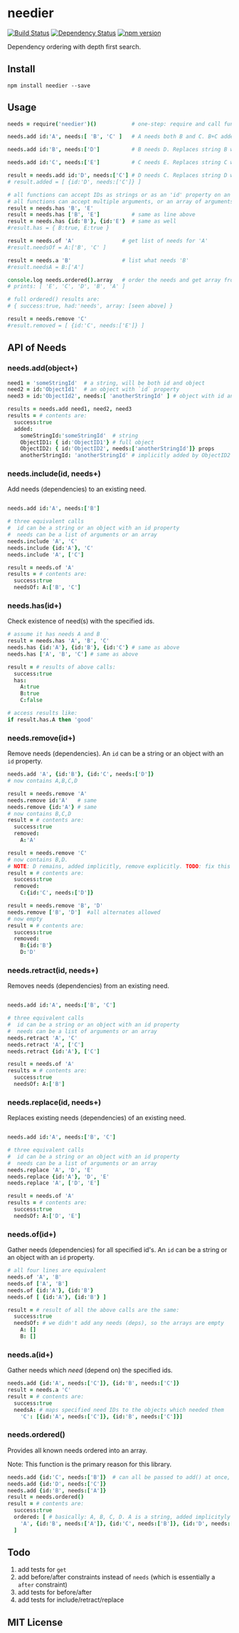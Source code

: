 # needier
[![Build Status](https://travis-ci.org/elidoran/needier.svg?branch=master)](https://travis-ci.org/elidoran/needier)
[![Dependency Status](https://gemnasium.com/elidoran/needier.png)](https://gemnasium.com/elidoran/needier)
[![npm version](https://badge.fury.io/js/needier.svg)](http://badge.fury.io/js/needier)

Dependency ordering with depth first search.

## Install

    npm install needier --save


## Usage

```coffeescript
needs = require('needier')()           # one-step: require and call function

needs.add id:'A', needs:[ 'B', 'C' ]   # A needs both B and C. B+C added as strings

needs.add id:'B', needs:['D']          # B needs D. Replaces string B with object

needs.add id:'C', needs:['E']          # C needs E. Replaces string C with object

result = needs.add id:'D', needs:['C'] # D needs C. Replaces string D with object
# result.added = [ {id:'D', needs:['C']} ]

# all functions can accept IDs as strings or as an 'id' property on an object
# all functions can accept multiple arguments, or an array of arguments
result = needs.has 'B', 'E'
result = needs.has ['B', 'E']          # same as line above
result = needs.has {id:'B'}, {id:'E'}  # same as well
#result.has = { B:true, E:true }

result = needs.of 'A'               # get list of needs for 'A'
#result.needsOf = A:['B', 'C' ]

result = needs.a 'B'                # list what needs 'B'
#result.needsA = B:['A']

console.log needs.ordered().array   # order the needs and get array from results
# prints: [ 'E', 'C', 'D', 'B', 'A' ]

# full ordered() results are:
# { success:true, had:'needs', array: [seen above] }

result = needs.remove 'C'
#result.removed = [ {id:'C', needs:['E']} ]
```

## API of Needs

### **needs.add(object+)**

```coffeescript
need1 = 'someStringId'  # a string, will be both id and object
need2 = id:'ObjectId1'  # an object with `id` property
need3 = id:'ObjectId2', needs:[ 'anotherStringId' ] # object with id and needs

results = needs.add need1, need2, need3
results = # contents are:
  success:true
  added:
    someStringId:'someStringId'  # string
    ObjectID1: { id:'ObjectID1'} # full object
    ObjectID2: { id:'ObjectID2', needs:['anotherStringId']} props
    anotherStringId: 'anotherStringId' # implicitly added by ObjectID2
```

### **needs.include(id, needs+)**

Add needs (dependencies) to an existing need.

```coffeescript

needs.add id:'A', needs:['B']

# three equivalent calls
#  id can be a string or an object with an id property
#  needs can be a list of arguments or an array
needs.include 'A', 'C'
needs.include {id:'A'}, 'C'
needs.include 'A', ['C']

result = needs.of 'A'
results = # contents are:
  success:true
  needsOf: A:['B', 'C']
```

### **needs.has(id+)**

Check existence of need(s) with the specified ids.

```coffeescript
# assume it has needs A and B
result = needs.has 'A', 'B', 'C'
needs.has {id:'A'}, {id:'B'}, {id:'C'} # same as above
needs.has ['A', 'B', 'C'] # same as above

result = # results of above calls:
  success:true
  has:
    A:true
    B:true
    C:false

# access results like:
if result.has.A then 'good'
```

### **needs.remove(id+)**

Remove needs (dependencies). An `id` can be a string or an object with an `id`
property.

```coffeescript
needs.add 'A', {id:'B'}, {id:'C', needs:['D']}
# now contains A,B,C,D

result = needs.remove 'A'  
needs.remove id:'A'   # same
needs.remove {id:'A'} # same
# now contains B,C,D
result = # contents are:
  success:true
  removed:
    A:'A'

result = needs.remove 'C'
# now contains B,D.
# NOTE: D remains, added implicitly, remove explicitly. TODO: fix this
result = # contents are:
  success:true
  removed:
    C:{id:'C', needs:['D']}

result = needs.remove 'B', 'D'
needs.remove ['B', 'D']  #all alternates allowed
# now empty
result = # contents are:
  success:true
  removed:
    B:{id:'B'}
    D:'D'
```

### **needs.retract(id, needs+)**

Removes needs (dependencies) from an existing need.

```coffeescript

needs.add id:'A', needs:['B', 'C']

# three equivalent calls
#  id can be a string or an object with an id property
#  needs can be a list of arguments or an array
needs.retract 'A', 'C'
needs.retract 'A', ['C']
needs.retract {id:'A'}, ['C']

result = needs.of 'A'
results = # contents are:
  success:true
  needsOf: A:['B']
```

### **needs.replace(id, needs+)**

Replaces existing needs (dependencies) of an existing need.

```coffeescript

needs.add id:'A', needs:['B', 'C']

# three equivalent calls
#  id can be a string or an object with an id property
#  needs can be a list of arguments or an array
needs.replace 'A', 'D', 'E'
needs.replace {id:'A'}, 'D', 'E'
needs.replace 'A', ['D', 'E']

result = needs.of 'A'
results = # contents are:
  success:true
  needsOf: A:['D', 'E']
```

### **needs.of(id+)**

Gather needs (dependencies) for all specified id's. An `id` can be a string or an
object with an `id` property.

```coffeescript
# all four lines are equivalent
needs.of 'A', 'B'
needs.of ['A', 'B']
needs.of {id:'A'}, {id:'B'}
needs.of [ {id:'A'}, {id:'B'} ]

result = # result of all the above calls are the same:
  success:true
  needsOf: # we didn't add any needs (deps), so the arrays are empty
    A: []
    B: []
```

### **needs.a(id+)**

Gather needs which *need* (depend on) the specified ids.

```coffeescript
needs.add {id:'A', needs:['C']}, {id:'B', needs:['C']}
result = needs.a 'C'
result = # contents are:
  success:true
  needsA: # maps specified need IDs to the objects which needed them
    'C': [{id:'A', needs:['C']}, {id:'B', needs:['C']}]
```

### **needs.ordered()**

Provides all known needs ordered into an array.

Note: This function is the primary reason for this library.

```coffeescript
needs.add {id:'C', needs:['B']}  # can all be passed to add() at once, too
needs.add {id:'D', needs:['C']}
needs.add {id:'B', needs:['A']}
result = needs.ordered()
result = # contents are:
  success:true
  ordered: [ # basically: A, B, C, D. A is a string, added implicityly by B.
    'A', {id:'B', needs:['A']}, {id:'C', needs:['B']}, {id:'D', needs:['C']}
  ]
```

## Todo

1. add tests for `get`
2. add before/after constraints instead of `needs` (which is essentially a `after` constraint)
3. add tests for before/after
4. add tests for include/retract/replace

## MIT License
